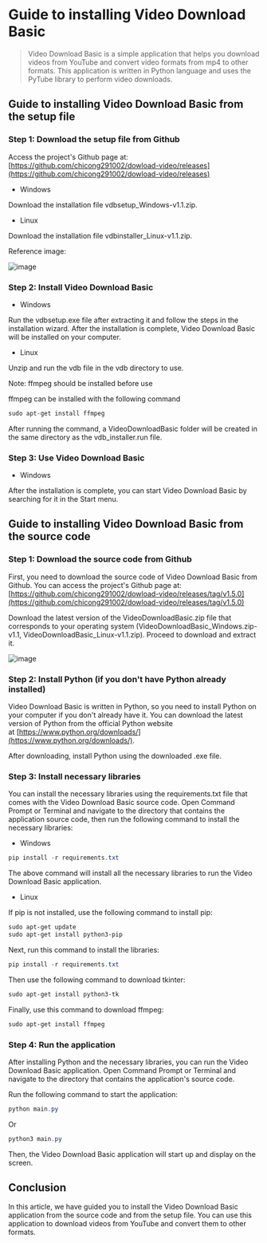 # **Guide to installing Video Download Basic**

> Video Download Basic is a simple application that helps you download videos from YouTube and convert video formats from mp4 to other formats. This application is written in Python language and uses the PyTube library to perform video downloads.
> 

## **Guide to installing Video Download Basic from the setup file**

### Step 1: Download the setup file from Github

Access the project's Github page at: [https://github.com/chicong291002/dowload-video/releases](https://github.com/chicong291002/dowload-video/releases)

- Windows

Download the installation file vdbsetup_Windows-v1.1.zip.

- Linux

Download the installation file vdbinstaller_Linux-v1.1.zip.

Reference image:

![image](![image](https://github.com/chicong291002/dowload-video/assets/87140308/134c4a33-6d48-43a5-8c26-768b07934650))


### **Step 2: Install Video Download Basic**

- Windows

Run the vdbsetup.exe file after extracting it and follow the steps in the installation wizard. After the installation is complete, Video Download Basic will be installed on your computer.

- Linux

Unzip and run the vdb file in the vdb directory to use.

Note: ffmpeg should be installed before use

ffmpeg can be installed with the following command

```powershell
sudo apt-get install ffmpeg
```

After running the command, a VideoDownloadBasic folder will be created in the same directory as the vdb_installer.run file.

### **Step 3: Use Video Download Basic**

- Windows

After the installation is complete, you can start Video Download Basic by searching for it in the Start menu.

## **Guide to installing Video Download Basic from the source code**

### **Step 1: Download the source code from Github**

First, you need to download the source code of Video Download Basic from Github. You can access the project's Github page at: [https://github.com/chicong291002/dowload-video/releases/tag/v1.5.0](https://github.com/chicong291002/dowload-video/releases/tag/v1.5.0)

Download the latest version of the VideoDownloadBasic.zip file that corresponds to your operating system (VideoDownloadBasic_Windows.zip-v1.1, VideoDownloadBasic_Linux-v1.1.zip). Proceed to download and extract it.

![image](https://user-images.githubusercontent.com/88141204/236811619-b3742151-06f3-40d4-9554-656a4eb95d93.png)

### **Step 2: Install Python (if you don't have Python already installed)**

Video Download Basic is written in Python, so you need to install Python on your computer if you don't already have it. You can download the latest version of Python from the official Python website at [https://www.python.org/downloads/](https://www.python.org/downloads/).

After downloading, install Python using the downloaded .exe file.

### **Step 3: Install necessary libraries**

You can install the necessary libraries using the requirements.txt file that comes with the Video Download Basic source code. Open Command Prompt or Terminal and navigate to the directory that contains the application source code, then run the following command to install the necessary libraries:

- Windows

```powershell
pip install -r requirements.txt
```

The above command will install all the necessary libraries to run the Video Download Basic application.

- Linux

If pip is not installed, use the following command to install pip:

```powershell
sudo apt-get update
sudo apt-get install python3-pip
```

Next, run this command to install the libraries:

```powershell
pip install -r requirements.txt
```

Then use the following command to download tkinter:

```powershell
sudo apt-get install python3-tk
```

Finally, use this command to download ffmpeg:

```powershell
sudo apt-get install ffmpeg
```

### **Step 4: Run the application**

After installing Python and the necessary libraries, you can run the Video Download Basic application. Open Command Prompt or Terminal and navigate to the directory that contains the application's source code.

Run the following command to start the application:

```powershell
python main.py
```

Or

```powershell
python3 main.py
```

Then, the Video Download Basic application will start up and display on the screen.

## **Conclusion**

In this article, we have guided you to install the Video Download Basic application from the source code and from the setup file. You can use this application to download videos from YouTube and convert them to other formats.

